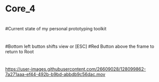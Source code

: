 # Core_4
#
#Current state of my personal prototyping toolkit
#
#
#
#Bottom left button shifts view or [ESC]
#Red Button above the frame to return to Root
#
#


https://user-images.githubusercontent.com/26609028/128099862-7a271aaa-ef44-492b-b9bd-abbdb9c56dac.mov

